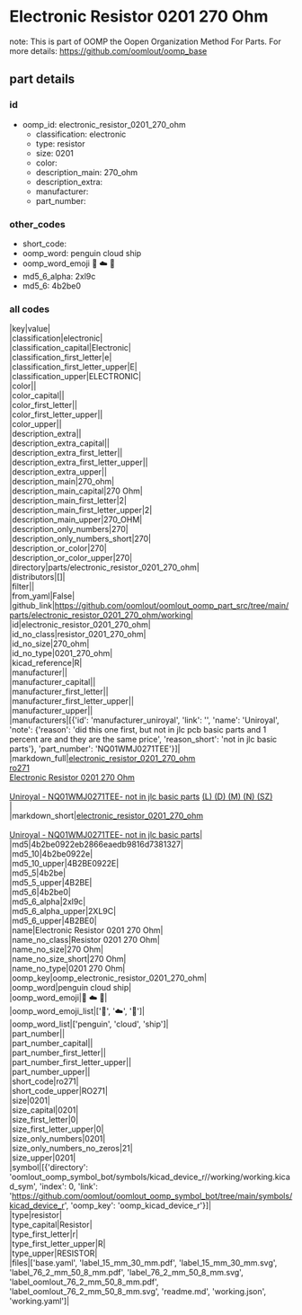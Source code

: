 # Electronic Resistor 0201 270 Ohm  

note: This is part of OOMP the Oopen Organization Method For Parts. For more details: https://github.com/oomlout/oomp_base

##  part details





### id
* oomp_id: electronic_resistor_0201_270_ohm
  * classification: electronic
  * type: resistor
  * size: 0201
  * color: 
  * description_main: 270_ohm
  * description_extra: 
  * manufacturer: 
  * part_number: 

### other_codes
* short_code: 
* oomp_word: penguin cloud ship
* oomp_word_emoji :penguin: :cloud: :ship:
* md5_6_alpha: 2xl9c
* md5_6: 4b2be0

### all codes 
|key|value|  
|classification|electronic|  
|classification_capital|Electronic|  
|classification_first_letter|e|  
|classification_first_letter_upper|E|  
|classification_upper|ELECTRONIC|  
|color||  
|color_capital||  
|color_first_letter||  
|color_first_letter_upper||  
|color_upper||  
|description_extra||  
|description_extra_capital||  
|description_extra_first_letter||  
|description_extra_first_letter_upper||  
|description_extra_upper||  
|description_main|270_ohm|  
|description_main_capital|270 Ohm|  
|description_main_first_letter|2|  
|description_main_first_letter_upper|2|  
|description_main_upper|270_OHM|  
|description_only_numbers|270|  
|description_only_numbers_short|270|  
|description_or_color|270|  
|description_or_color_upper|270|  
|directory|parts/electronic_resistor_0201_270_ohm|  
|distributors|[]|  
|filter||  
|from_yaml|False|  
|github_link|https://github.com/oomlout/oomlout_oomp_part_src/tree/main/parts/electronic_resistor_0201_270_ohm/working|  
|id|electronic_resistor_0201_270_ohm|  
|id_no_class|resistor_0201_270_ohm|  
|id_no_size|270_ohm|  
|id_no_type|0201_270_ohm|  
|kicad_reference|R|  
|manufacturer||  
|manufacturer_capital||  
|manufacturer_first_letter||  
|manufacturer_first_letter_upper||  
|manufacturer_upper||  
|manufacturers|[{'id': 'manufacturer_uniroyal', 'link': '', 'name': 'Uniroyal', 'note': {'reason': 'did this one first, but not in jlc pcb basic parts and 1 percent are and they are the same price', 'reason_short': 'not in jlc basic parts'}, 'part_number': 'NQ01WMJ0271TEE'}]|  
|markdown_full|[electronic_resistor_0201_270_ohm](https://github.com/oomlout/oomlout_oomp_part_src/tree/main/parts/electronic_resistor_0201_270_ohm/working)<br>[ro271](https://github.com/oomlout/oomlout_oomp_part_src/tree/main/parts/electronic_resistor_0201_270_ohm/working)<br>[Electronic Resistor 0201 270 Ohm](https://github.com/oomlout/oomlout_oomp_part_src/tree/main/parts/electronic_resistor_0201_270_ohm/working)<br><br>[Uniroyal - NQ01WMJ0271TEE- not in jlc basic parts]() [(L)  ](https://www.lcsc.com/search?q=NQ01WMJ0271TEE)[(D)  ](https://www.digikey.com/en/products?keywords=NQ01WMJ0271TEE)[(M)  ](https://www.mouser.com/Search/Refine?Keyword=NQ01WMJ0271TEE)[(N)  ](https://www.newark.com/search?st=NQ01WMJ0271TEE)[(SZ)  ](https://so.szlcsc.com/global.html?k=NQ01WMJ0271TEE)<br>|  
|markdown_short|[electronic_resistor_0201_270_ohm](https://github.com/oomlout/oomlout_oomp_part_src/tree/main/parts/electronic_resistor_0201_270_ohm/working)<br><br>[Uniroyal - NQ01WMJ0271TEE- not in jlc basic parts]()|  
|md5|4b2be0922eb2866eaedb9816d7381327|  
|md5_10|4b2be0922e|  
|md5_10_upper|4B2BE0922E|  
|md5_5|4b2be|  
|md5_5_upper|4B2BE|  
|md5_6|4b2be0|  
|md5_6_alpha|2xl9c|  
|md5_6_alpha_upper|2XL9C|  
|md5_6_upper|4B2BE0|  
|name|Electronic Resistor 0201 270 Ohm|  
|name_no_class|Resistor 0201 270 Ohm|  
|name_no_size|270 Ohm|  
|name_no_size_short|270 Ohm|  
|name_no_type|0201 270 Ohm|  
|oomp_key|oomp_electronic_resistor_0201_270_ohm|  
|oomp_word|penguin cloud ship|  
|oomp_word_emoji|:penguin: :cloud: :ship:|  
|oomp_word_emoji_list|[':penguin:', ':cloud:', ':ship:']|  
|oomp_word_list|['penguin', 'cloud', 'ship']|  
|part_number||  
|part_number_capital||  
|part_number_first_letter||  
|part_number_first_letter_upper||  
|part_number_upper||  
|short_code|ro271|  
|short_code_upper|RO271|  
|size|0201|  
|size_capital|0201|  
|size_first_letter|0|  
|size_first_letter_upper|0|  
|size_only_numbers|0201|  
|size_only_numbers_no_zeros|21|  
|size_upper|0201|  
|symbol|[{'directory': 'oomlout_oomp_symbol_bot/symbols/kicad_device_r//working/working.kicad_sym', 'index': 0, 'link': 'https://github.com/oomlout/oomlout_oomp_symbol_bot/tree/main/symbols/kicad_device_r', 'oomp_key': 'oomp_kicad_device_r'}]|  
|type|resistor|  
|type_capital|Resistor|  
|type_first_letter|r|  
|type_first_letter_upper|R|  
|type_upper|RESISTOR|  
|files|['base.yaml', 'label_15_mm_30_mm.pdf', 'label_15_mm_30_mm.svg', 'label_76_2_mm_50_8_mm.pdf', 'label_76_2_mm_50_8_mm.svg', 'label_oomlout_76_2_mm_50_8_mm.pdf', 'label_oomlout_76_2_mm_50_8_mm.svg', 'readme.md', 'working.json', 'working.yaml']|  
